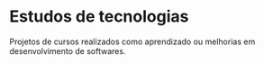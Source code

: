 # Estudos de tecnologias
Projetos de cursos realizados como aprendizado ou melhorias em desenvolvimento de softwares.
